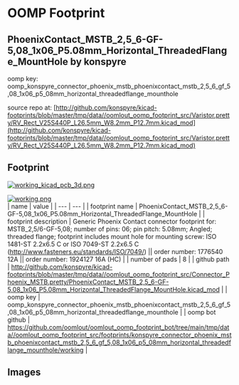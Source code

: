 # OOMP Footprint  
## PhoenixContact_MSTB_2,5_6-GF-5,08_1x06_P5.08mm_Horizontal_ThreadedFlange_MountHole  by konspyre  
  
oomp key: oomp_konspyre_connector_phoenix_mstb_phoenixcontact_mstb_2,5_6_gf_5,08_1x06_p5_08mm_horizontal_threadedflange_mounthole  
  
source repo at: [http://github.com/konspyre/kicad-footprints/blob/master/tmp/data//oomlout_oomp_footprint_src/Varistor.pretty/RV_Rect_V25S440P_L26.5mm_W8.2mm_P12.7mm.kicad_mod](http://github.com/konspyre/kicad-footprints/blob/master/tmp/data//oomlout_oomp_footprint_src/Varistor.pretty/RV_Rect_V25S440P_L26.5mm_W8.2mm_P12.7mm.kicad_mod)  
## Footprint  
  
[![working_kicad_pcb_3d.png](working_kicad_pcb_3d_600.png)](working_kicad_pcb_3d.png)  
  
[![working.png](working_600.png)](working.png)  
| name | value | 
| --- | --- | 
| footprint name | PhoenixContact_MSTB_2,5_6-GF-5,08_1x06_P5.08mm_Horizontal_ThreadedFlange_MountHole | 
| footprint description | Generic Phoenix Contact connector footprint for: MSTB_2,5/6-GF-5,08; number of pins: 06; pin pitch: 5.08mm; Angled; threaded flange; footprint includes mount hole for mounting screw: ISO 1481-ST 2.2x6.5 C or ISO 7049-ST 2.2x6.5 C (http://www.fasteners.eu/standards/ISO/7049/) || order number: 1776540 12A || order number: 1924127 16A (HC) | 
| number of pads | 8 | 
| github path | http://github.com/konspyre/kicad-footprints/blob/master/tmp/data//oomlout_oomp_footprint_src/Connector_Phoenix_MSTB.pretty/PhoenixContact_MSTB_2,5_6-GF-5,08_1x06_P5.08mm_Horizontal_ThreadedFlange_MountHole.kicad_mod | 
| oomp key | oomp_konspyre_connector_phoenix_mstb_phoenixcontact_mstb_2,5_6_gf_5,08_1x06_p5_08mm_horizontal_threadedflange_mounthole | 
| oomp bot github | https://github.com/oomlout/oomlout_oomp_footprint_bot/tree/main/tmp/data//oomlout_oomp_footprint_src/footprints/konspyre_connector_phoenix_mstb_phoenixcontact_mstb_2,5_6_gf_5,08_1x06_p5_08mm_horizontal_threadedflange_mounthole/working | 
## Images  
